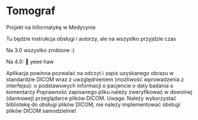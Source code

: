 # Tomograf
Projekt na Informatykę w Medycynie

Tu będzie instrukcja obsługi i autorzy, ale na wszystko przyjdzie czas

Na 3.0 wszystko zrobione :)

Na 4.0: 🤠 yeee haw

Aplikacja powinna pozwalać na odczyt i zapis uzyskanego obrazu w standardzie
DICOM wraz z uwzględnieniem (możliwość wprowadzenia z interfejsu):
o podstawowych informacji o pacjencie
o daty badania
o komentarzy
Poprawność zapisanego pliku należy zweryfikować w dowolnej (darmowej) przeglądarce
plików DICOM.
Uwaga: Należy wykorzystać bibliotekę do obsługi plików DICOM, nie należy
implementować obsługi plików DICOM samodzielnie!
